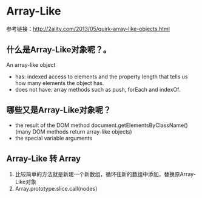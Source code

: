 # Array-Like
参考链接：http://2ality.com/2013/05/quirk-array-like-objects.html

## 什么是Array-Like对象呢？。
An array-like object
- has: indexed access to elements and the property length that tells us how many elements the object has.
- does not have: array methods such as push, forEach and indexOf.

## 哪些又是Array-Like对象呢？
- the result of the DOM method document.getElementsByClassName() (many DOM methods return array-like objects)
- the special variable arguments

## Array-Like 转 Array
1. 比较简单的方法就是新建一个新数组，循环往新的数组中添加，替换原Array-Like对象
2. Array.prototype.slice.call(nodes) 
